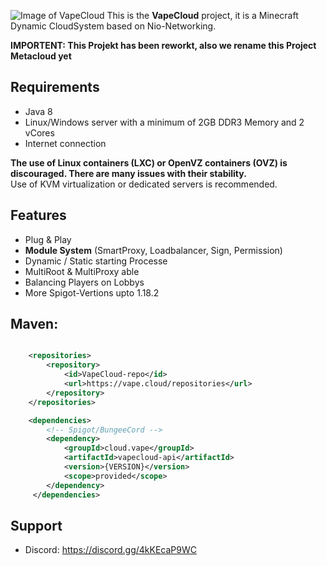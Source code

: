 ![Image of VapeCloud](https://i.ibb.co/yNHfskr/logo-text.png)
This is the **VapeCloud** project, it is a Minecraft Dynamic CloudSystem based on Nio-Networking.

**IMPORTENT: This Projekt has been reworkt, also we rename this Project Metacloud yet**


## Requirements
 * Java 8
 * Linux/Windows server with a minimum of 2GB DDR3 Memory and 2 vCores
 * Internet connection

 **The use of Linux containers (LXC) or OpenVZ containers (OVZ) is discouraged. There are many issues with their stability.**  
Use of KVM virtualization or dedicated servers is recommended.


## Features
- Plug & Play
- **Module System** (SmartProxy, Loadbalancer, Sign, Permission)
- Dynamic / Static starting Processe
- MultiRoot & MultiProxy able
- Balancing Players on Lobbys
- More Spigot-Vertions upto 1.18.2



## Maven:
```xml

    <repositories>
        <repository>
            <id>VapeCloud-repo</id>
            <url>https://vape.cloud/repositories</url>
        </repository>
    </repositories>

    <dependencies>
        <!-- Spigot/BungeeCord -->
        <dependency>
            <groupId>cloud.vape</groupId>
            <artifactId>vapecloud-api</artifactId>
            <version>{VERSION}</version>
            <scope>provided</scope>
        </dependency>
     </dependencies>

```



## Support
- Discord: https://discord.gg/4kKEcaP9WC
